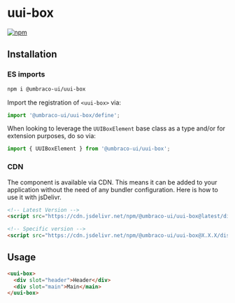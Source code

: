 # uui-box

[![npm](https://img.shields.io/npm/v/@umbraco-ui/uui-box?logoColor=%231B264F)](https://www.npmjs.com/package/@umbraco-ui/uui-box)

## Installation

### ES imports

```zsh
npm i @umbraco-ui/uui-box
```

Import the registration of `<uui-box>` via:

```javascript
import '@umbraco-ui/uui-box/define';
```

When looking to leverage the `UUIBoxElement` base class as a type and/or for extension purposes, do so via:

```javascript
import { UUIBoxElement } from '@umbraco-ui/uui-box';
```

### CDN

The component is available via CDN. This means it can be added to your application without the need of any bundler configuration. Here is how to use it with jsDelivr.

```html
<!-- Latest Version -->
<script src="https://cdn.jsdelivr.net/npm/@umbraco-ui/uui-box@latest/dist/uui-box.min.js"></script>

<!-- Specific version -->
<script src="https://cdn.jsdelivr.net/npm/@umbraco-ui/uui-box@X.X.X/dist/uui-box.min.js"></script>
```

## Usage

```html
<uui-box>
  <div slot="header">Header</div>
  <div slot="main">Main</main>
</uui-box>
```
